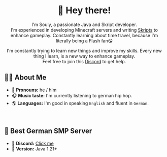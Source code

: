 <!-- Introduction -->
<h1 align="center" >👋 Hey there!</h1>
<p>
  <p align="center">
    I'm Souly, a passionate Java and Skript developer.<br>
    I'm experienced in developing Minecraft servers and writing <a href="https://github.com/SkriptLang/Skript" target="_blank">Skripts</a> to enhance gameplay.
    Constantly learning about time travel, because I'm literally being a Flash fan😘
  </p>
  <p align="center">
    I'm constantly trying to learn new things and improve my skills. Every new thing I learn, is a new way to enhance gameplay.<br>
    Feel free to join this <a href="https://discord.gg/P64rxKPh3R" target="_blank">Discord</a> to get help.
  </p>
</p>

<!-- Facts -->
<h2 align="left">👨‍💻 About Me</h2>

- 👤 **Pronouns:** he / him
- 🎧 **Music taste:** I'm currently listening to german hip hop.
- 🌎 **Languages:** I'm good in speaking `English` and fluent in `German`.

<!-- SMP -->
<br>
<h2 align="left">🌲 Best German SMP Server</h2>

- 🌌 **Discord:** <a href="https://discord.gg/HqRfCAbMeq" target="_blank">Click me</a>
- 🧾 **Version:** Java 1.21+
